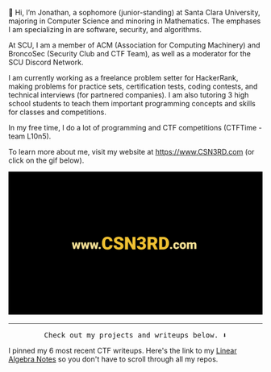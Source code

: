 👋 Hi, I’m Jonathan, a sophomore (junior-standing) at Santa Clara University, majoring in Computer Science and minoring in Mathematics. The emphases I am specializing in are software, security, and algorithms.

At SCU, I am a member of ACM (Association for Computing Machinery) and BroncoSec (Security Club and CTF Team), as well as a moderator for the SCU Discord Network.

I am currently working as a freelance problem setter for HackerRank, making problems for practice sets, certification tests, coding contests, and technical interviews (for partnered companies). I am also tutoring 3 high school students to teach them important programming concepts and skills for classes and competitions.

In my free time, I do a lot of programming and CTF competitions (CTFTime - team L10n5).

To learn more about me, visit my website at https://www.CSN3RD.com (or click on the gif below).

<p align="center">
  <a href= "https://www.CSN3RD.com/"><img width="800" src="https://github.com/csn3rd/CSN3RD/blob/master/Website.gif" alt="CSN3RD"></a>
</p>
<hr>

<p align="center"><samp>
Check out my projects and writeups below. ⬇️
</samp></p>

I pinned my 6 most recent CTF writeups. Here's the link to my [Linear Algebra Notes](https://github.com/csn3rd/LinearAlgebraNotes/wiki) so you don't have to scroll through all my repos.
